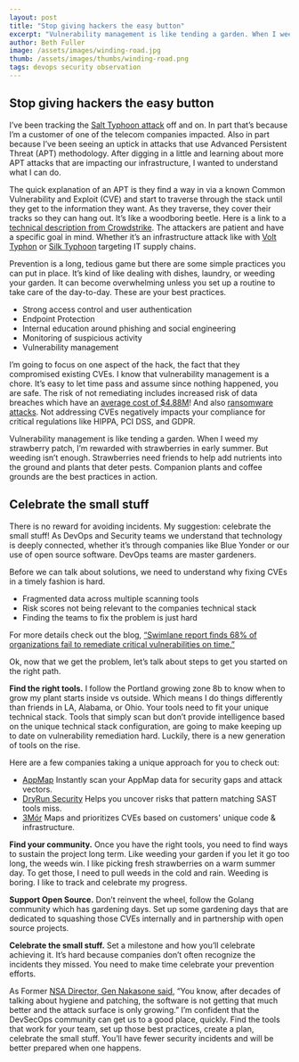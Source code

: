 ```yaml
---
layout: post
title: "Stop giving hackers the easy button"
excerpt: "Vulnerability management is like tending a garden. When I weed my strawberry patch, I’m rewarded with strawberries in early summer. But weeding isn’t enough."
author: Beth Fuller
image: /assets/images/winding-road.jpg
thumb: /assets/images/thumbs/winding-road.png
tags: devops security observation 
---
```


## Stop giving hackers the easy button 

I’ve been tracking the [Salt Typhoon attack](https://www.reuters.com/technology/cybersecurity/chinese-salt-typhoon-cyberespionage-targets-att-networks-secure-carrier-says-2024-12-29/) off and on. In part that’s because I’m a customer of one of the telecom companies impacted. Also in part because I’ve been seeing an uptick in attacks that use Advanced Persistent Threat (APT) methodology. After digging in a little and learning about more APT attacks that are impacting our infrastructure, I wanted to understand what I can do. 

The quick explanation of an APT is they find a way in via a known Common Vulnerability and Exploit (CVE) and start to traverse through the stack until they get to the information they want. As they traverse, they cover their tracks so they can hang out. It’s like a woodboring beetle. Here is a link to a [technical description from Crowdstrike](https://www.crowdstrike.com/en-us/cybersecurity-101/threat-intelligence/advanced-persistent-threat-apt/). The attackers are patient and have a specific goal in mind. Whether it’s an infrastructure attack like with [Volt Typhon](https://www.microsoft.com/en-us/security/blog/2023/05/24/volt-typhoon-targets-us-critical-infrastructure-with-living-off-the-land-techniques/) or [Silk Typhoon](https://www.microsoft.com/en-us/security/blog/2025/03/05/silk-typhoon-targeting-it-supply-chain/) targeting IT supply chains.

Prevention is a long, tedious game but there are some simple practices you can put in place. It’s kind of like dealing with dishes, laundry, or weeding your garden. It can become overwhelming unless you set up a routine to take care of the day-to-day. These are your best practices.

* Strong access control and user authentication  
* Endpoint Protection  
* Internal education around phishing and social engineering  
* Monitoring of suspicious activity  
* Vulnerability management

I’m going to focus on one aspect of the hack, the fact that they compromised existing CVEs. I know that vulnerability management is a chore. It’s easy to let time pass and assume since nothing happened, you are safe. The risk of not remediating includes increased risk of data breaches which have an [average cost of $4.88M](https://www.securitymagazine.com/articles/101321-488m-was-the-average-cost-of-a-data-breach-in-2024)\! And also [ransomware attacks](https://www.csoonline.com/article/3842496/the-state-of-ransomware-fragmented-but-still-potent-despite-takedowns.html). Not addressing CVEs negatively impacts your compliance for critical regulations like HIPPA, PCI DSS, and GDPR. 

Vulnerability management is like tending a garden. When I weed my strawberry patch, I’m rewarded with strawberries in early summer. But weeding isn’t enough. Strawberries need friends to help add nutrients into the ground and plants that deter pests. Companion plants and coffee grounds are the best practices in action.

## Celebrate the small stuff

There is no reward for avoiding incidents. My suggestion: celebrate the small stuff\! As DevOps and Security teams we understand that technology is deeply connected, whether it’s through companies like Blue Yonder or our use of open source software. DevOps teams are master gardeners.

Before we can talk about solutions, we need to understand why fixing CVEs in a timely fashion is hard.

* Fragmented data across multiple scanning tools   
* Risk scores not being relevant to the companies technical stack   
* Finding the teams to fix the problem is just hard

For more details check out the blog, [“Swimlane report finds 68% of organizations fail to remediate critical vulnerabilities on time.”](https://www.securityinfowatch.com/cybersecurity/press-release/55261252/swimlane-report-finds-68-of-organizations-fail-to-remediate-critical-vulnerabilities-on-time)

Ok, now that we get the problem, let’s talk about steps to get you started on the right path.   

**Find the right tools.** I follow the Portland growing zone 8b to know when to grow my plant starts inside vs outside. Which means I do things differently than friends in LA, Alabama, or Ohio. Your tools need to fit your unique technical stack.  Tools that simply scan but don’t provide intelligence based on the unique technical stack configuration, are going to make keeping up to date on vulnerability remediation hard. Luckily, there is a new generation of tools on the rise. 

Here are a few companies taking a unique approach for you to check out:

* [AppMap](https://appmap.io/product/security-scanning) Instantly scan your AppMap data for security gaps and attack vectors.   
* [DryRun Security](https://www.dryrun.security) Helps you uncover risks that pattern matching SAST tools miss.   
* [3Mór](https://3mor.io) Maps and prioritizes CVEs based on customers' unique code & infrastructure.

**Find your community.** Once you have the right tools, you need to find ways to sustain the project long term. Like weeding your garden if you let it go too long, the weeds win. I like picking fresh strawberries on a warm summer day. To get those, I need to pull weeds in the cold and rain. Weeding is boring. I like to track and celebrate my progress. 

**Support Open Source.** Don’t reinvent the wheel, follow the Golang community which has gardening days. Set up some gardening days that are dedicated to squashing those CVEs internally and in partnership with open source projects. 

**Celebrate the small stuff.** Set a milestone and how you’ll celebrate achieving it. It’s hard because companies don’t often recognize the incidents they missed. You need to make time celebrate your prevention efforts. 

As Former [NSA Director, Gen Nakasone said](https://www.scworld.com/brief/tackling-chinese-cyber-threats-should-be-us-priority-says-ex-nsa-head), “You know, after decades of talking about hygiene and patching, the software is not getting that much better and the attack surface is only growing.”  I’m confident that the DevSecOps community can get us to a good place, quickly.  Find the tools that work for your team, set up those best practices, create a plan, celebrate the small stuff. You’ll have fewer security incidents and will be better prepared when one happens.   
